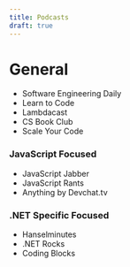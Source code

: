 ```yaml
---
title: Podcasts
draft: true
---
```


# General

- Software Engineering Daily
- Learn to Code
- Lambdacast
- CS Book Club
- Scale Your Code

### JavaScript Focused

- JavaScript Jabber
- JavaScript Rants
- Anything by Devchat.tv

### .NET Specific Focused

- Hanselminutes
- .NET Rocks
- Coding Blocks
